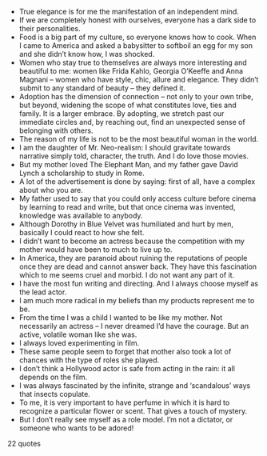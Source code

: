  - True elegance is for me the manifestation of an independent mind.
 - If we are completely honest with ourselves, everyone has a dark side to their personalities.
 - Food is a big part of my culture, so everyone knows how to cook. When I came to America and asked a babysitter to softboil an egg for my son and she didn’t know how, I was shocked.
 - Women who stay true to themselves are always more interesting and beautiful to me: women like Frida Kahlo, Georgia O’Keeffe and Anna Magnani – women who have style, chic, allure and elegance. They didn’t submit to any standard of beauty – they defined it.
 - Adoption has the dimension of connection – not only to your own tribe, but beyond, widening the scope of what constitutes love, ties and family. It is a larger embrace. By adopting, we stretch past our immediate circles and, by reaching out, find an unexpected sense of belonging with others.
 - The reason of my life is not to be the most beautiful woman in the world.
 - I am the daughter of Mr. Neo-realism: I should gravitate towards narrative simply told, character, the truth. And I do love those movies.
 - But my mother loved The Elephant Man, and my father gave David Lynch a scholarship to study in Rome.
 - A lot of the advertisement is done by saying: first of all, have a complex about who you are.
 - My father used to say that you could only access culture before cinema by learning to read and write, but that once cinema was invented, knowledge was available to anybody.
 - Although Dorothy in Blue Velvet was humiliated and hurt by men, basically I could react to how she felt.
 - I didn’t want to become an actress because the competition with my mother would have been to much to live up to.
 - In America, they are paranoid about ruining the reputations of people once they are dead and cannot answer back. They have this fascination which to me seems cruel and morbid. I do not want any part of it.
 - I have the most fun writing and directing. And I always choose myself as the lead actor.
 - I am much more radical in my beliefs than my products represent me to be.
 - From the time I was a child I wanted to be like my mother. Not necessarily an actress – I never dreamed I’d have the courage. But an active, volatile woman like she was.
 - I always loved experimenting in film.
 - These same people seem to forget that mother also took a lot of chances with the type of roles she played.
 - I don’t think a Hollywood actor is safe from acting in the rain: it all depends on the film.
 - I was always fascinated by the infinite, strange and ‘scandalous’ ways that insects copulate.
 - To me, it is very important to have perfume in which it is hard to recognize a particular flower or scent. That gives a touch of mystery.
 - But I don’t really see myself as a role model. I’m not a dictator, or someone who wants to be adored!

22 quotes